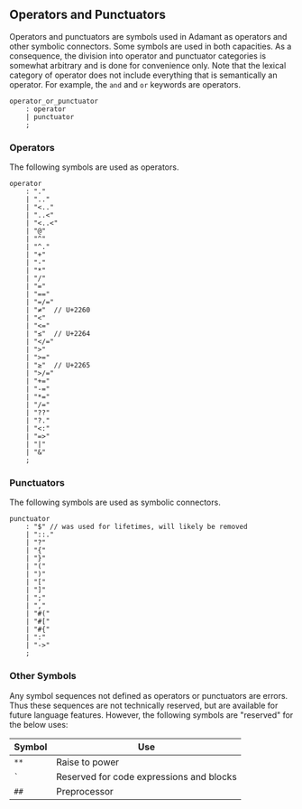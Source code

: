## Operators and Punctuators

Operators and punctuators are symbols used in Adamant as operators and other symbolic connectors. Some symbols are used in both capacities. As a consequence, the division into operator and punctuator categories is somewhat arbitrary and is done for convenience only. Note that the lexical category of operator does not include everything that is semantically an operator. For example, the `and` and `or` keywords are operators.

```grammar
operator_or_punctuator
    : operator
    | punctuator
    ;
```

### Operators

The following symbols are used as operators.

```grammar
operator
    : "."
    | ".."
    | "<.."
    | "..<"
    | "<..<"
    | "@"
    | "^"
    | "^."
    | "+"
    | "-"
    | "*"
    | "/"
    | "="
    | "=="
    | "=/="
    | "≠"  // U+2260
    | "<"
    | "<="
    | "≤"  // U+2264
    | "</="
    | ">"
    | ">="
    | "≥"  // U+2265
    | ">/="
    | "+="
    | "-="
    | "*="
    | "/="
    | "??"
    | "?."
    | "<:"
    | "=>"
    | "|"
    | "&"
    ;
```

### Punctuators

The following symbols are used as symbolic connectors.

```grammar
punctuator
    : "$" // was used for lifetimes, will likely be removed
    | "::."
    | "?"
    | "{"
    | "}"
    | "("
    | ")"
    | "["
    | "]"
    | ";"
    | ","
    | "#("
    | "#["
    | "#{"
    | ":"
    | "->"
    ;
```

### Other Symbols

Any symbol sequences not defined as operators or punctuators are errors. Thus these sequences are not technically reserved, but are available for future language features. However, the following symbols are "reserved" for the below uses:

| Symbol  | Use                                      |
| ------- | ---------------------------------------- |
| `**`    | Raise to power                           |
| `` ` `` | Reserved for code expressions and blocks |
| `##`    | Preprocessor                             |
